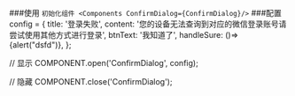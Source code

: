 ###使用
    ```
    初始化组件
    <Components ConfirmDialog={ConfirmDialog}/>
    ```
###配置
config = {
    title: '登录失败',
    content: '您的设备无法查询到对应的微信登录账号请尝试使用其他方式进行登录',
    btnText: '我知道了',
    handleSure: ()=>{alert("dsfd")},
};

// 显示
COMPONENT.open('ConfirmDialog', config);

// 隐藏
COMPONENT.close('ConfirmDialog');